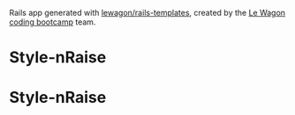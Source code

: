 Rails app generated with [lewagon/rails-templates](https://github.com/lewagon/rails-templates), created by the [Le Wagon coding bootcamp](https://www.lewagon.com) team.
# Style-nRaise
# Style-nRaise
